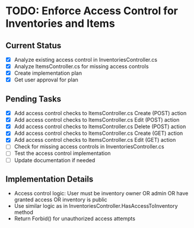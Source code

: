 # TODO: Enforce Access Control for Inventories and Items

## Current Status
- [x] Analyze existing access control in InventoriesController.cs
- [x] Analyze ItemsController.cs for missing access controls
- [x] Create implementation plan
- [x] Get user approval for plan

## Pending Tasks
- [x] Add access control checks to ItemsController.cs Create (POST) action
- [x] Add access control checks to ItemsController.cs Edit (POST) action
- [x] Add access control checks to ItemsController.cs Delete (POST) action
- [x] Add access control checks to ItemsController.cs Create (GET) action
- [x] Add access control checks to ItemsController.cs Edit (GET) action
- [ ] Check for missing access controls in InventoriesController.cs
- [ ] Test the access control implementation
- [ ] Update documentation if needed

## Implementation Details
- Access control logic: User must be inventory owner OR admin OR have granted access OR inventory is public
- Use similar logic as in InventoriesController.HasAccessToInventory method
- Return Forbid() for unauthorized access attempts
